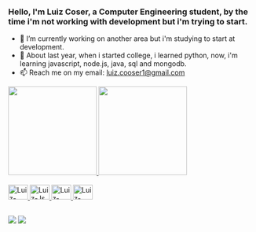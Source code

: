 ### Hello, I'm Luiz Coser, a Computer Engineering student, by the time i'm not working with development but i'm trying to start.

- 🔭 I’m currently working on another area but i'm studying to start at development.
- 🌱 About last year, when i started college, i learned python, now, i'm learning javascript, node.js, java, sql and mongodb.
- 📫 Reach me on my email: luiz.cooser1@gmail.com

<div>
  <a href="https://github.com/Lcooser">
  <img height="180em" src="https://github-readme-stats.vercel.app/api?username=Lcooser&show_icons=true&theme=dark&inclue_all_comits=true&count_private=true"/>
  <img height="180em" src="https://github-readme-stats.vercel.app/api/top-langs/?username=Lcooser&layout=compact&langs_count=16&theme=dark"/>
</div>
  
  <div style="display: inline_block"><br>
    <img align"center" alt="Luiz-Python" height="30" width="40"  src="https://cdn.jsdelivr.net/gh/devicons/devicon/icons/python/python-original.svg" />
    <img align"center" alt="Luiz-Js" height="30" width="40" src="https://cdn.jsdelivr.net/gh/devicons/devicon/icons/javascript/javascript-original.svg" />
    <img align"center" alt="Luiz-Css" height="30" width="40"  src="https://cdn.jsdelivr.net/gh/devicons/devicon/icons/css3/css3-original.svg" />
    <img align"center" alt="Luiz-Html" height="30" width="40" src="https://cdn.jsdelivr.net/gh/devicons/devicon/icons/html5/html5-original.svg" />
</div>
  
##
  
<div>
  <a href="https://www.instagram.com/l.coser/" target+"_blank"><img src="https://img.shields.io/badge/-Instagram-%23E4405F?style=for-the-badge&logo=instagram&logoColor=white" target="_blank"></a>
  <a href="https://www.linkedin.com/in/luiz-gabriel-de-souza-coser-1b489a213/" target+"_blank"><img src="https://img.shields.io/badge/-LinkedIn-%230077B5?style=for-the-badge&logo=linkedin&logoColor=white" target="_blank"></a>
                                                                    
